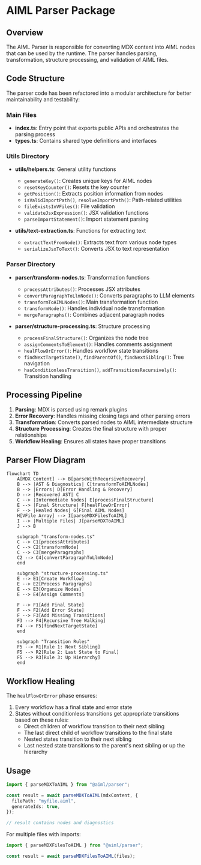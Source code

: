 # AIML Parser Package

## Overview

The AIML Parser is responsible for converting MDX content into AIML nodes that can be used by the runtime. The parser handles parsing, transformation, structure processing, and validation of AIML files.

## Code Structure

The parser code has been refactored into a modular architecture for better maintainability and testability:

### Main Files

- **index.ts**: Entry point that exports public APIs and orchestrates the parsing process
- **types.ts**: Contains shared type definitions and interfaces

### Utils Directory

- **utils/helpers.ts**: General utility functions

  - `generateKey()`: Creates unique keys for AIML nodes
  - `resetKeyCounter()`: Resets the key counter
  - `getPosition()`: Extracts position information from nodes
  - `isValidImportPath()`, `resolveImportPath()`: Path-related utilities
  - `fileExistsInVFiles()`: File validation
  - `validateJsxExpression()`: JSX validation functions
  - `parseImportStatement()`: Import statement parsing

- **utils/text-extraction.ts**: Functions for extracting text
  - `extractTextFromNode()`: Extracts text from various node types
  - `serializeJsxToText()`: Converts JSX to text representation

### Parser Directory

- **parser/transform-nodes.ts**: Transformation functions

  - `processAttributes()`: Processes JSX attributes
  - `convertParagraphToLlmNode()`: Converts paragraphs to LLM elements
  - `transformToAIMLNodes()`: Main transformation function
  - `transformNode()`: Handles individual node transformation
  - `mergeParagraphs()`: Combines adjacent paragraph nodes

- **parser/structure-processing.ts**: Structure processing

  - `processFinalStructure()`: Organizes the node tree
  - `assignCommentsToElement()`: Handles comments assignment
  - `healFlowOrError()`: Handles workflow state transitions
  - `findNextTargetState()`, `findParentOf()`, `findNextSibling()`: Tree navigation
  - `hasConditionlessTransition()`, `addTransitionsRecursively()`: Transition handling

## Processing Pipeline

1. **Parsing**: MDX is parsed using remark plugins
2. **Error Recovery**: Handles missing closing tags and other parsing errors
3. **Transformation**: Converts parsed nodes to AIML intermediate structure
4. **Structure Processing**: Creates the final structure with proper relationships
5. **Workflow Healing**: Ensures all states have proper transitions

## Parser Flow Diagram

```mermaid
flowchart TD
    A[MDX Content] --> B[parseWithRecursiveRecovery]
    B --> |AST & Diagnostics| C[transformToAIMLNodes]
    B --> |Errors| D[Error Handling & Recovery]
    D --> |Recovered AST| C
    C --> |Intermediate Nodes| E[processFinalStructure]
    E --> |Final Structure| F[healFlowOrError]
    F --> |Healed Nodes| G[Final AIML Nodes]
    H[VFile Array] --> I[parseMDXFilesToAIML]
    I --> |Multiple Files| J[parseMDXToAIML]
    J --> B

    subgraph "transform-nodes.ts"
    C --> C1[processAttributes]
    C --> C2[transformNode]
    C --> C3[mergeParagraphs]
    C2 --> C4[convertParagraphToLlmNode]
    end

    subgraph "structure-processing.ts"
    E --> E1[Create Workflow]
    E --> E2[Process Paragraphs]
    E --> E3[Organize Nodes]
    E --> E4[Assign Comments]

    F --> F1[Add Final State]
    F --> F2[Add Error State]
    F --> F3[Add Missing Transitions]
    F3 --> F4[Recursive Tree Walking]
    F4 --> F5[findNextTargetState]
    end

    subgraph "Transition Rules"
    F5 --> R1[Rule 1: Next Sibling]
    F5 --> R2[Rule 2: Last State to Final]
    F5 --> R3[Rule 3: Up Hierarchy]
    end
```

## Workflow Healing

The `healFlowOrError` phase ensures:

1. Every workflow has a final state and error state
2. States without conditionless transitions get appropriate transitions based on these rules:
   - Direct children of workflow transition to their next sibling
   - The last direct child of workflow transitions to the final state
   - Nested states transition to their next sibling
   - Last nested state transitions to the parent's next sibling or up the hierarchy

## Usage

```typescript
import { parseMDXToAIML } from "@aiml/parser";

const result = await parseMDXToAIML(mdxContent, {
  filePath: "myfile.aiml",
  generateIds: true,
});

// result contains nodes and diagnostics
```

For multiple files with imports:

```typescript
import { parseMDXFilesToAIML } from "@aiml/parser";

const result = await parseMDXFilesToAIML(files);
```
